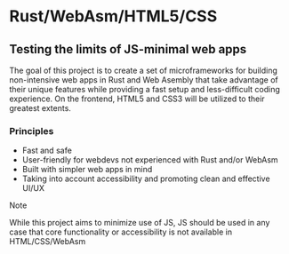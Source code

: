 # Rust/WebAsm/HTML5/CSS 

## Testing the limits of JS-minimal web apps

The goal of this project is to create a set of microframeworks for building non-intensive web apps in Rust and Web Asembly that take advantage of their unique features while providing a fast setup and less-difficult coding experience. On the frontend, HTML5 and CSS3 will be utilized to their greatest extents.

### Principles
- Fast and safe
- User-friendly for webdevs not experienced with Rust and/or WebAsm
- Built with simpler web apps in mind
- Taking into account accessibility and promoting clean and effective UI/UX

> [!NOTE]
> While this project aims to minimize use of JS, JS should be used in any case that core functionality or accessibility is not available in HTML/CSS/WebAsm 

